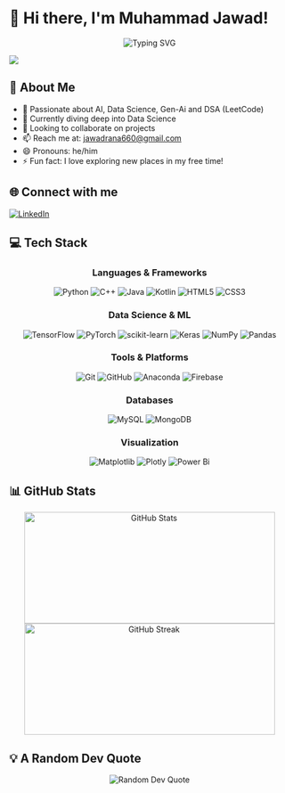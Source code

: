 # 👋 Hi there, I'm Muhammad Jawad!

<div align="center">
  <img src="https://readme-typing-svg.herokuapp.com?font=Fira+Code&pause=1000&color=2E97F7&center=true&vCenter=true&width=435&lines=Data+Science+Enthusiast;Machine+Learning+Practitioner;Always+learning+new+things" alt="Typing SVG" />
</div>

![](https://komarev.com/ghpvc/?username=mj-awad17)
## 💫 About Me

- 👀 Passionate about AI, Data Science, Gen-Ai and DSA (LeetCode)
- 🌱 Currently diving deep into Data Science
- 💞️ Looking to collaborate on projects
- 📫 Reach me at: [jawadrana660@gmail.com](mailto:jawadrana660@gmail.com)
- 😄 Pronouns: he/him
- ⚡ Fun fact: I love exploring new places in my free time!

## 🌐 Connect with me

[![LinkedIn](https://img.shields.io/badge/LinkedIn-%230077B5.svg?logo=linkedin&logoColor=white)](https://www.linkedin.com/in/muhammad-jawad-86507b201/)
<!--[![Instagram](https://img.shields.io/badge/Instagram-%23E4405F.svg?logo=Instagram&logoColor=white)](https://instagram.com/ahmad.fakhar275)-->
<!--[![Facebook](https://img.shields.io/badge/Facebook-%231877F2.svg?logo=Facebook&logoColor=white)](https://facebook.com/ahmad.fakhar275)-->

## 💻 Tech Stack

<div align="center">

### Languages & Frameworks
![Python](https://img.shields.io/badge/python-3670A0?style=for-the-badge&logo=python&logoColor=ffdd54)
![C++](https://img.shields.io/badge/c++-%2300599C.svg?style=for-the-badge&logo=c%2B%2B&logoColor=white)
![Java](https://img.shields.io/badge/java-%23ED8B00.svg?style=for-the-badge&logo=openjdk&logoColor=white)
![Kotlin](https://img.shields.io/badge/kotlin-%237F52FF.svg?style=for-the-badge&logo=kotlin&logoColor=white)
![HTML5](https://img.shields.io/badge/html5-%23E34F26.svg?style=for-the-badge&logo=html5&logoColor=white)
![CSS3](https://img.shields.io/badge/css3-%231572B6.svg?style=for-the-badge&logo=css3&logoColor=white)

### Data Science & ML
![TensorFlow](https://img.shields.io/badge/TensorFlow-%23FF6F00.svg?style=for-the-badge&logo=TensorFlow&logoColor=white)
![PyTorch](https://img.shields.io/badge/PyTorch-%23EE4C2C.svg?style=for-the-badge&logo=PyTorch&logoColor=white)
![scikit-learn](https://img.shields.io/badge/scikit--learn-%23F7931E.svg?style=for-the-badge&logo=scikit-learn&logoColor=white)
![Keras](https://img.shields.io/badge/Keras-%23D00000.svg?style=for-the-badge&logo=Keras&logoColor=white)
![NumPy](https://img.shields.io/badge/numpy-%23013243.svg?style=for-the-badge&logo=numpy&logoColor=white)
![Pandas](https://img.shields.io/badge/pandas-%23150458.svg?style=for-the-badge&logo=pandas&logoColor=white)

### Tools & Platforms
![Git](https://img.shields.io/badge/git-%23F05033.svg?style=for-the-badge&logo=git&logoColor=white)
![GitHub](https://img.shields.io/badge/github-%23121011.svg?style=for-the-badge&logo=github&logoColor=white)
![Anaconda](https://img.shields.io/badge/Anaconda-%2344A833.svg?style=for-the-badge&logo=anaconda&logoColor=white)
![Firebase](https://img.shields.io/badge/firebase-%23039BE5.svg?style=for-the-badge&logo=firebase)

### Databases
![MySQL](https://img.shields.io/badge/mysql-4479A1.svg?style=for-the-badge&logo=mysql&logoColor=white)
![MongoDB](https://img.shields.io/badge/MongoDB-%234ea94b.svg?style=for-the-badge&logo=mongodb&logoColor=white)

### Visualization
![Matplotlib](https://img.shields.io/badge/Matplotlib-%23ffffff.svg?style=for-the-badge&logo=Matplotlib&logoColor=black)
![Plotly](https://img.shields.io/badge/Plotly-%233F4F75.svg?style=for-the-badge&logo=plotly&logoColor=white)
![Power Bi](https://img.shields.io/badge/power_bi-F2C811?style=for-the-badge&logo=powerbi&logoColor=black)

</div>

## 📊 GitHub Stats

<div align="center">
<!--   <img src="https://github-readme-stats.vercel.app/api/top-langs/?username=mj-awad17&theme=radical&hide_border=false&include_all_commits=true&count_private=true&layout=compact" alt="Top Languages" width="500px" height="200px" /> -->
  <img src="https://github-readme-stats.vercel.app/api?username=mj-awad17&theme=radical&hide_border=false&include_all_commits=true&count_private=true&show_icons=true" alt="GitHub Stats" width="450px" height="200px" />
  <img src="https://github-readme-streak-stats.herokuapp.com/?user=mj-awad17&theme=radical&hide_border=false" alt="GitHub Streak" width="450px" height="200px" />
</div>

<!--
## 🏆 GitHub Trophies

<div align="center">
  <img src="https://github-profile-trophy.vercel.app/?username=Ahmad-Fakhar&theme=radical&no-frame=false&no-bg=true&margin-w=4&column=4" alt="GitHub Trophies" />
</div>
-->
## 💡 A Random Dev Quote

<div align="center">
  <img src="https://quotes-github-readme.vercel.app/api?type=horizontal&theme=radical" alt="Random Dev Quote" />
</div>

<!--
## 🔝 Top Contributed Repo

<div align="center">
  <img src="https://github-contributor-stats.vercel.app/api?username=Ahmad-Fakhar&limit=5&theme=radical&combine_all_yearly_contributions=true" alt="Top Contributed Repo" />
</div>
-->

